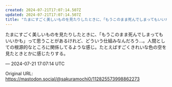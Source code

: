 ```yaml
---
created: 2024-07-21T17:07:14.507Z
updated: 2024-07-21T17:07:14.507Z
title: "たまにすごく美しいものを見たりしたときに、「もうこのまま死んでしまってもいいかも」って思うことがあるけれど、どういう仕組みなんだろう…。人間としての根源的なとこ[...]"
---
```


<p>たまにすごく美しいものを見たりしたときに、「もうこのまま死んでしまってもいいかも」って思うことがあるけれど、どういう仕組みなんだろう…。人間としての根源的なところに関係してるような感じ。たとえばすごくきれいな色の空を見たときとかに感じたりする。</p>

&mdash; 2024-07-21 17:07:14 UTC

Original URL: https://mastodon.social/@sakuramochi0/112825573998862273
